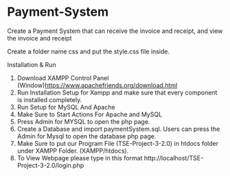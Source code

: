 # Payment-System
Create a Payment System that can receive the invoice and receipt, and view the invoice and receipt

Create a folder name css and put the style.css file inside.

Installation & Run

1) Download XAMPP Control Panel (Window)https://www.apachefriends.org/download.html
2) Run Installation Setup for Xampp and make sure that every component is installed completely.
3) Run Setup for MySQL And Apache
4) Make Sure to Start Actions For Apache and MySQL
5) Press Admin for MYSQL to open the php page.
6) Create a Database and import paymentSystem.sql. Users can press the Admin for Mysql to open the database php page.
7) Make Sure to put our Program File (TSE-Project-3-2.0) in htdocs folder under XAMPP Folder. (XAMPP/htdocs).
8) To View Webpage please type in this format http://localhost/TSE-Project-3-2.0/login.php
